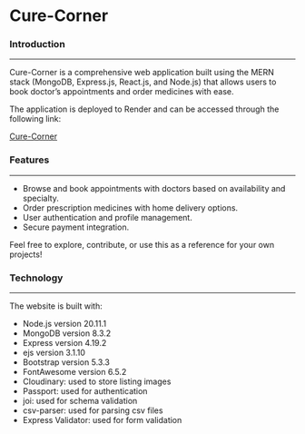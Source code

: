 # Cure-Corner
<h3>Introduction</h3>
<hr>
<div>
<p>Cure-Corner is a comprehensive web application built using the MERN stack (MongoDB, Express.js, React.js, and Node.js) that allows users to book doctor’s appointments and order medicines with ease.</p>
  <p>The application is deployed to Render and can be accessed through the following link:</p>
  <a href="diptimedical.com">Cure-Corner</a>
</div>
<h3>Features </h3>
<hr>
<div>
  <ul>
    <li>Browse and book appointments with doctors based on availability and specialty.</li>
    <li>Order prescription medicines with home delivery options.</li>
    <li>User authentication and profile management.</li>
    <li>Secure payment integration.</li>
  </ul>
Feel free to explore, contribute, or use this as a reference for your own projects!
</div>

<h3>Technology</h3>
<hr>
<div>
The website is built with:<br>
<ul>
<li>Node.js version 20.11.1</li>
<li>MongoDB version 8.3.2</li>
<li>Express version 4.19.2</li>
<li>ejs version 3.1.10</li>
<li>Bootstrap version 5.3.3</li>
<li>FontAwesome version 6.5.2</li>
<li>Cloudinary: used to store listing images</li>
<li>Passport: used for authentication</li>
<li>joi: used for schema validation</li>
<li>csv-parser: used for parsing csv files</li>
<li>Express Validator: used for form validation</li>
</ul>
</div>
